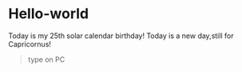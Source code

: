 # Hello-world
Today is my 25th solar calendar birthday!
Today is a new day,still for Capricornus!
> type on PC
